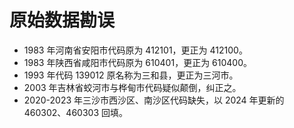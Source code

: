 # 原始数据勘误

- 1983 年河南省安阳市代码原为 412101，更正为 412100。
- 1983 年陕西省咸阳市代码原为 610401，更正为 610400。
- 1993 年代码 139012 原名称为三和县，更正为三河市。
- 2003 年吉林省蛟河市与桦甸市代码疑似颠倒，纠正之。
- 2020-2023 年三沙市西沙区、南沙区代码缺失，以 2024 年更新的 460302、460303 回填。
